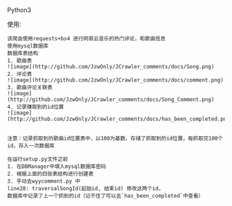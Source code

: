 
Python3

使用:

    该爬虫使用requests+bs4 进行网易云音乐的热门评论，和歌曲信息
    使用mysql数据库
    数据库表结构
    1. 歌曲表
    ![image](http://github.com/JzwOnly/JCrawler_comments/docs/Song.png)
    2. 评论表
    ![image](http://github.com/JzwOnly/JCrawler_comments/docs/comment.png)
    3. 歌曲评论关联表
    ![image](http://github.com/JzwOnly/JCrawler_comments/docs/Song_Comment.png)
    4. 记录赚取到的id位置
    ![image](http://github.com/JzwOnly/JCrawler_comments/docs/has_been_completed.png)


    注意：记录抓取到的歌曲id位置表中，以100为基数，存储了抓取到的id位置，每抓取完100个id，存入一次数据库

    在运行setup.py文件之前
    1. 在DBManager中填入mysql数据库密码
    2. 根据上面的四张表结构进行创建表
    3. 手动去wyycomment.py 中
    line28: traversalSongId(起始id, 结束id) 修改这两个id，
    数据库中记录了上一个抓到的id（记不住了可以去`has_been_completed`中查看）
